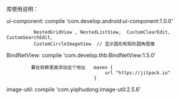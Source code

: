 库使用说明：






ui-component:             compile 'com.develop.android:ui-component:1.0.0'

              NestedGridView , NestedListView,  CustomClearEdit,  CustomSearchEdit,
              CustomCircleImageView  // 显示圆形和矩形圆角图像




BindNetView:              compile 'com.develop.thb:BindNetView:1.5.0'

             要在依赖里面添加这个地址   maven {
                                        url "https://jitpack.io"
                                    }
                                    
                                    
 image-util:               compile 'com.yiqihudong:image-util:2.5.6'
